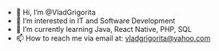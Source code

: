 - 👋 Hi, I’m @VladGrigorita
- 👀 I’m interested in IT and Software Development
- 🌱 I’m currently learning Java, React Native, PHP, SQL
- 📫 How to reach me via email at: vladgrigorita@yahoo.com 

<!---
VladGrigorita/VladGrigorita is a ✨ special ✨ repository because its `README.md` (this file) appears on your GitHub profile.
You can click the Preview link to take a look at your changes.
--->
